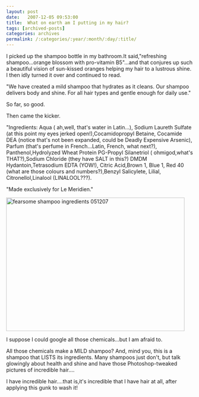 ```yaml
---
layout: post
date:	2007-12-05 09:53:00
title:  What on earth am I putting in my hair?
tags: [archived-posts]
categories: archives
permalink: /:categories/:year/:month/:day/:title/
---
```

I  picked up the shampoo bottle in my bathroom.It said,"refreshing shampoo...orange blossom with pro-vitamin B5"...and that conjures up such a beautiful vision of sun-kissed oranges helping my hair to a lustrous shine. I then idly turned it over and continued to read.


"We have created a mild shampoo that hydrates as it cleans.  Our shampoo delivers body and shine. For all hair types and gentle enough for daily use."

So far, so good.

Then came the kicker.

"Ingredients:  Aqua ( ah,well, that's water in Latin...), Sodium Laureth Sulfate (at this point my eyes jerked open!),Cocamidopropyl Betaine, Cocamide DEA (notice that's not been expanded, could be Deadly Expensive Arsenic), Parfum (that's perfume in    French...Latin, French, what next?), Panthenol,Hydrolyzed Wheat Protein PG-Propyl Silanetriol ( ohmigod,what's THAT?),Sodium Chloride (they have SALT in this?) DMDM Hydantoin,Tetrasodium EDTA (YOW!), Citric Acid,Brown 1, Blue 1, Red 40 (what are those colours and numbers?),Benzyl Salicylete, Lilial, Citronellol,Linalool (LINALOOL???).

"Made exclusively for Le Meridien."




<a href="http://www.flickr.com/photos/20401428@N08/2087609379/" title="fearsome shampoo ingredients 051207 by pctrsglr, on Flickr"><img src="http://farm3.static.flickr.com/2054/2087609379_5a1042b67f_o.jpg" width="480" height="360" alt="fearsome shampoo ingredients 051207" /></a>





I suppose I could google all those chemicals...but I am afraid to.


All those chemicals make a MILD shampoo? And, mind you, this is a shampoo that LISTS its ingredients. Many shampoos just don't, but talk glowingly about health and shine and have those Photoshop-tweaked pictures of incredible hair....

I have incredible hair....that is,it's incredible that I have hair at all, after applying this gunk to wash it!
